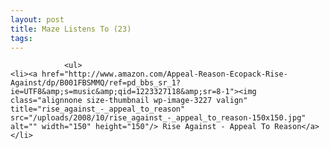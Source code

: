 ```yaml
---
layout: post
title: Maze Listens To (23)
tags:
---
```



                <ul>
    <li><a href="http://www.amazon.com/Appeal-Reason-Ecopack-Rise-Against/dp/B001FBSMMQ/ref=pd_bbs_sr_1?ie=UTF8&amp;s=music&amp;qid=1223327118&amp;sr=8-1"><img class="alignnone size-thumbnail wp-image-3227 valign" title="rise_against_-_appeal_to_reason" src="/uploads/2008/10/rise_against_-_appeal_to_reason-150x150.jpg" alt="" width="150" height="150"/> Rise Against - Appeal To Reason</a></li>
</ul>
